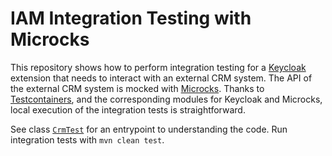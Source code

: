 # IAM Integration Testing with Microcks

This repository shows how to perform integration testing for a [Keycloak](https://www.keycloak.org) extension that needs
to interact with an external CRM system. The API of the external CRM system is mocked with
[Microcks](https://microcks.io). Thanks to [Testcontainers](https://testcontainers.com), and the corresponding modules
for Keycloak and Microcks, local execution of the integration tests is straightforward.

See class [`CrmTest`](src/test/java/de/codecentric/iam/crm/CrmTest.java) for an entrypoint to understanding the code.
Run integration tests with `mvn clean test`.